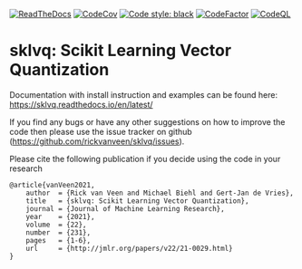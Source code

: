 [![ReadTheDocs](https://readthedocs.org/projects/sklvq/badge/?version=latest)](https://sklvq.readthedocs.io/en/latest/?badge=latest)
[![CodeCov](https://codecov.io/gh/rickvanveen/sklvq/branch/develop/graph/badge.svg)](https://codecov.io/gh/rickvanveen/sklvq)
[![Code style: black](https://img.shields.io/badge/code%20style-black-000000.svg)](https://github.com/psf/black)
[![CodeFactor](https://www.codefactor.io/repository/github/rickvanveen/sklvq/badge)](https://www.codefactor.io/repository/github/rickvanveen/sklvq)
[![CodeQL](https://github.com/rickvanveen/sklvq/workflows/CodeQL/badge.svg)](https://github.com/rickvanveen/sklvq/actions?query=workflow%3ACodeQL)

# sklvq: Scikit Learning Vector Quantization

Documentation with install instruction and examples can be found here: https://sklvq.readthedocs.io/en/latest/

If you find any bugs or have any other suggestions on how to improve the code then please use the issue tracker on
github (https://github.com/rickvanveen/sklvq/issues).

Please cite the following publication if you decide using the code in your research

```
@article{vanVeen2021,
    author  = {Rick van Veen and Michael Biehl and Gert-Jan de Vries},
    title   = {sklvq: Scikit Learning Vector Quantization},
    journal = {Journal of Machine Learning Research},
    year    = {2021},
    volume  = {22},
    number  = {231},
    pages   = {1-6},
    url     = {http://jmlr.org/papers/v22/21-0029.html}
}
```